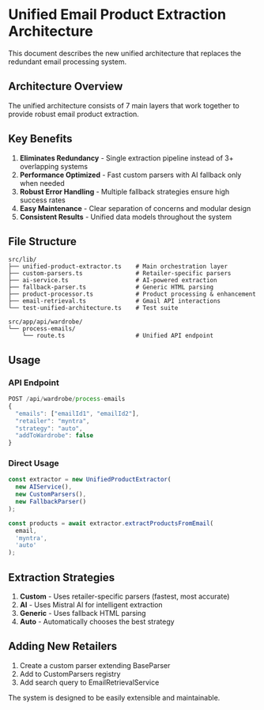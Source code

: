 # Unified Email Product Extraction Architecture

This document describes the new unified architecture that replaces the redundant email processing system.

## Architecture Overview

The unified architecture consists of 7 main layers that work together to provide robust email product extraction.

## Key Benefits

1. **Eliminates Redundancy** - Single extraction pipeline instead of 3+ overlapping systems
2. **Performance Optimized** - Fast custom parsers with AI fallback only when needed
3. **Robust Error Handling** - Multiple fallback strategies ensure high success rates
4. **Easy Maintenance** - Clear separation of concerns and modular design
5. **Consistent Results** - Unified data models throughout the system

## File Structure

```
src/lib/
├── unified-product-extractor.ts    # Main orchestration layer
├── custom-parsers.ts               # Retailer-specific parsers
├── ai-service.ts                   # AI-powered extraction
├── fallback-parser.ts              # Generic HTML parsing
├── product-processor.ts            # Product processing & enhancement
├── email-retrieval.ts              # Gmail API interactions
└── test-unified-architecture.ts    # Test suite

src/app/api/wardrobe/
└── process-emails/
    └── route.ts                    # Unified API endpoint
```

## Usage

### API Endpoint
```typescript
POST /api/wardrobe/process-emails
{
  "emails": ["emailId1", "emailId2"],
  "retailer": "myntra",
  "strategy": "auto",
  "addToWardrobe": false
}
```

### Direct Usage
```typescript
const extractor = new UnifiedProductExtractor(
  new AIService(),
  new CustomParsers(),
  new FallbackParser()
);

const products = await extractor.extractProductsFromEmail(
  email,
  'myntra',
  'auto'
);
```

## Extraction Strategies

1. **Custom** - Uses retailer-specific parsers (fastest, most accurate)
2. **AI** - Uses Mistral AI for intelligent extraction
3. **Generic** - Uses fallback HTML parsing
4. **Auto** - Automatically chooses the best strategy

## Adding New Retailers

1. Create a custom parser extending BaseParser
2. Add to CustomParsers registry
3. Add search query to EmailRetrievalService

The system is designed to be easily extensible and maintainable. 